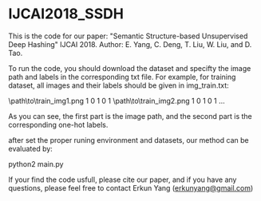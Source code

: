 # IJCAI2018_SSDH
This is the code for our paper: "Semantic Structure-based Unsupervised Deep Hashing" IJCAI 2018.
Author: E. Yang, C. Deng, T. Liu, W. Liu, and D. Tao.

To run the code, you should download the dataset and specifty the image path and labels in the corresponding txt file.
For example, for training dataset, all images and their labels should be given in img_train.txt:

\path\to\train_img1.png 1 0 1 0 1
\path\to\train_img2.png 1 0 1 0 1
...

As you can see, the first part is the image path, and the second part is the corresponding one-hot labels.

after set the proper runing environment and datasets, our method can be evaluated by:

python2 main.py

If your find the code usfull, please cite our paper, and if you have any questions, please feel free to contact Erkun Yang (erkunyang@gmail.com)

